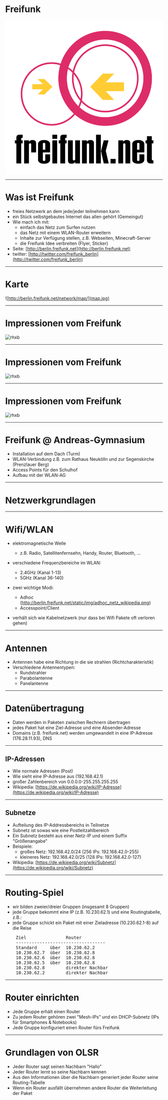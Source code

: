 # Freifunk

![freifunk](logo.png)

---

# Was ist Freifunk

* freies Netzwerk an dem jede/jeder teilnehmen kann
* ein Stück selbstgebautes Internet das allen gehört (Gemeingut)
* Wie mach ich mit:
    * einfach das Netz zum Surfen nutzen
    * das Netz mit einem WLAN-Router erweitern
    * Inhalte zur Verfügung stellen, z.B. Webseiten, Minecraft-Server
    * die Freifunk Idee verbreiten (Flyer, Sticker)
* Seite: [http://berlin.freifunk.net](http://berlin.freifunk.net)
* twitter: [http://twitter.com/freifunk_berlin](http://twitter.com/freifunk_berlin)

---

# Karte

![http://berlin.freifunk.net/network/map/](map.jpg)

---

# Impressionen vom Freifunk

![rhxb](http://simple.1just.de/files/gimgs/27_just-8108.jpg)

---

# Impressionen vom Freifunk

![rhxb](http://simple.1just.de/files/gimgs/27_just-7768.jpg)

---

# Impressionen vom Freifunk

![rhxb](http://simple.1just.de/files/gimgs/27_just-7985.jpg)

---

# Freifunk @ Andreas-Gymnasium

* Installation auf dem Dach (Turm)
* WLAN-Verbindung z.B. zum Rathaus Neukölln und zur Segenskirche (Prenzlauer Berg)
* Access Points für den Schulhof
* Aufbau mit der WLAN-AG

---

# Netzwerkgrundlagen

---

# Wifi/WLAN

* elektromagnetische Welle
    * z.B. Radio, Satellitenfernsehn, Handy, Router, Bluetooth, ...
* verschiedene Frequenzbereiche im WLAN:
    * 2.4GHz (Kanal 1-13)
    * 5GHz (Kanal 36-140)

* zwei wichtige Modi:
    * Adhoc (http://berlin.freifunk.net/static/img/adhoc_netz_wikipedia.png)
    * Accesspoint/Client

* verhält sich wie Kabelnetzwerk (nur dass bei Wifi Pakete oft verloren gehen)

---

# Antennen

* Antennen habe eine Richtung in die sie strahlen (Richtcharakteristik)
* Verschiedene Antennentypen:
    * Rundstrahler
    * Parabolantenne
    * Panelantenne

---

# Datenübertragung

* Daten werden in Paketen zwischen Rechnern übertragen
* jedes Paket hat eine Ziel-Adresse und eine Absender-Adresse
* Domains (z.B. freifunk.net) werden umgewandelt in eine IP-Adresse (176.28.11.93), DNS

---

## IP-Adressen

* Wie normale Adressen (Post)
* Wie sieht eine IP-Adresse aus (192.168.42.1)
* großer Zahlenbereich von 0.0.0.0-255.255.255.255
* Wikipedia: [https://de.wikipedia.org/wiki/IP-Adresse](https://de.wikipedia.org/wiki/IP-Adresse)

---

## Subnetze

* Aufteilung des IP-Addressbereichs in Teilnetze
* Subnetz ist sowas wie eine Postleitzahlbereich
* Ein Subnetz besteht aus einer Netz-IP und einem Suffix "Größenangabe"
* Beispiele:
    * großes Netz: 192.168.42.0/24 (256 IPs: 192.168.42.0-255)
    * kleineres Netz: 192.168.42.0/25 (128 IPs: 192.168.42.0-127)
* Wikipedia: [https://de.wikipedia.org/wiki/Subnetz](https://de.wikipedia.org/wiki/Subnetz)

---

# Routing-Spiel

* wir bilden zweier/dreier Gruppen (insgesamt 8 Gruppen)
* jede Gruppe bekommt eine IP (z.B. 10.230.62.1) und eine Routingtabelle, z.B.:
* jede Gruppe schickt ein Paket mit einer Zieladresse (10.230.62.1-8) auf die Reise

<pre>
    Ziel               Router
    ----------------------------------
    Standard     über  10.230.62.2
    10.230.62.7  über  10.230.62.8
    10.230.62.6  über  10.230.62.8
    10.230.62.5  über  10.230.62.8
    10.230.62.8        direkter Nachbar
    10.230.62.2        direkter Nachbar
</pre>

---

# Router einrichten

* Jede Gruppe erhält einen Router
* Zu jedem Router gehören zwei "Mesh-IPs" und ein DHCP-Subnetz (IPs für Smartphones & Notebooks)
* Jede Gruppe konfiguriert einen Router fürs Freifunk

---

# Grundlagen von OLSR

* Jeder Router sagt seinen Nachbarn "Hallo"
* Jeder Router lernt so seine Nachbarn kennen
* Aus den Informationen über die Nachbarn generiert jeder Router seine Routing-Tabelle
* Wenn ein Router ausfällt übernehmen andere Router die Weiterleitung der Paket
